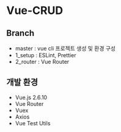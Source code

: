 # Vue-CRUD

## Branch

- master : vue cli 프로젝트 생성 및 환경 구성
- 1_setup : ESLint, Prettier
- 2_router : Vue Router



## 개발 환경

- Vue.js 2.6.10
- Vue Router
- Vuex
- Axios
- Vue Test Utils
